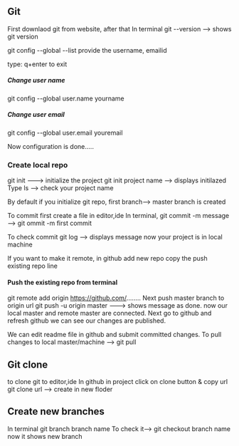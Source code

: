 ## Git
First downlaod git from website, after that
In terminal
git --version --> shows git version

git config --global --list
provide the username, emailid

type: q+enter to exit 
##### Change user name 
git config --global user.name yourname

##### Change user email 
git config --global user.email youremail

Now configuration is done.....

### Create local repo
git init ---> initialize the project
git init project name --> displays initilazed
Type ls --> check your project name

By default if you initialize git repo, first branch--> master branch is created

To commit first create a file in editor,ide
In terminal, 
git commit -m message --> git ommit -m first commit

To check commit
git log --> displays message
now your project is in local machine

If you want to make it remote, in github add new repo 
copy the push existing repo line 

#### Push the existing repo from terminal
git remote add origin https://github.com/........
Next push master branch to origin url
git push -u origin master ---> shows message as done.
now our local master and remote master are connected.
Next go to github and refresh github we can see our changes are published.

We can edit readme file in github and submit committed changes. 
To pull changes to local master/machine --> git pull

## Git clone
to clone git to editor,ide
In github in project click on clone button & copy url
git clone url --> create in new floder

## Create new branches
In terminal 
git branch branch name
To check it--> git checkout branch name 
now it shows new branch
